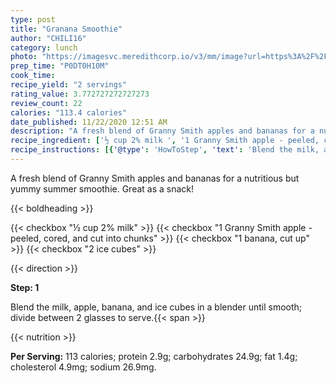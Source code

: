 ```yaml
---
type: post
title: "Granana Smoothie"
author: "CHILI16"
category: lunch
photo: "https://imagesvc.meredithcorp.io/v3/mm/image?url=https%3A%2F%2Fimages.media-allrecipes.com%2Fuserphotos%2F616526.jpg"
prep_time: "P0DT0H10M"
cook_time: 
recipe_yield: "2 servings"
rating_value: 3.772727272727273
review_count: 22
calories: "113.4 calories"
date_published: 11/22/2020 12:51 AM
description: "A fresh blend of Granny Smith apples and bananas for a nutritious but yummy summer smoothie. Great as a snack!"
recipe_ingredient: ['½ cup 2% milk ', '1 Granny Smith apple - peeled, cored, and cut into chunks', '1 banana, cut up', '2 ice cubes']
recipe_instructions: [{'@type': 'HowToStep', 'text': 'Blend the milk, apple, banana, and ice cubes in a blender until smooth; divide between 2 glasses to serve.\n'}]
---
```


A fresh blend of Granny Smith apples and bananas for a nutritious but yummy summer smoothie. Great as a snack! 

{{< boldheading >}}

{{< checkbox "½ cup 2% milk" >}}
{{< checkbox "1  Granny Smith apple - peeled, cored, and cut into chunks" >}}
{{< checkbox "1  banana, cut up" >}}
{{< checkbox "2  ice cubes" >}}


{{< direction >}}

**Step: 1**

Blend the milk, apple, banana, and ice cubes in a blender until smooth; divide between 2 glasses to serve.{{< span >}}

{{< nutrition >}}

**Per Serving:** 113 calories; protein 2.9g; carbohydrates 24.9g; fat 1.4g; cholesterol 4.9mg; sodium 26.9mg.